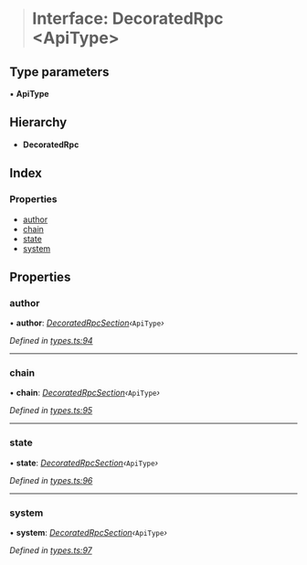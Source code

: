 > # Interface: DecoratedRpc <**ApiType**>

## Type parameters

▪ **ApiType**

## Hierarchy

* **DecoratedRpc**

## Index

### Properties

* [author](_types_.decoratedrpc.md#author)
* [chain](_types_.decoratedrpc.md#chain)
* [state](_types_.decoratedrpc.md#state)
* [system](_types_.decoratedrpc.md#system)

## Properties

###  author

• **author**: *[DecoratedRpcSection](_types_.decoratedrpcsection.md)‹*`ApiType`*›*

*Defined in [types.ts:94](https://github.com/polkadot-js/api/blob/98cffea/packages/api/src/types.ts#L94)*

___

###  chain

• **chain**: *[DecoratedRpcSection](_types_.decoratedrpcsection.md)‹*`ApiType`*›*

*Defined in [types.ts:95](https://github.com/polkadot-js/api/blob/98cffea/packages/api/src/types.ts#L95)*

___

###  state

• **state**: *[DecoratedRpcSection](_types_.decoratedrpcsection.md)‹*`ApiType`*›*

*Defined in [types.ts:96](https://github.com/polkadot-js/api/blob/98cffea/packages/api/src/types.ts#L96)*

___

###  system

• **system**: *[DecoratedRpcSection](_types_.decoratedrpcsection.md)‹*`ApiType`*›*

*Defined in [types.ts:97](https://github.com/polkadot-js/api/blob/98cffea/packages/api/src/types.ts#L97)*